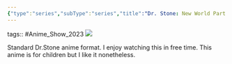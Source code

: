 ```yaml
---
{"type":"series","subType":"series","title":"Dr. Stone: New World Part 2","englishTitle":"Dr. Stone: New World Part 2","year":2023,"dataSource":"MALAPI","url":"https://myanimelist.net/anime/55644/Dr_Stone__New_World_Part_2","id":55644,"genres":["Adventure","Comedy","Sci-Fi"],"studios":["TMS Entertainment"],"episodes":11,"duration":"23 min per ep","onlineRating":8.43,"actors":null,"image":"https://cdn.myanimelist.net/images/anime/1236/138696.jpg","released":true,"streamingServices":["Crunchyroll","Bahamut Anime Crazy"],"airing":true,"airedFrom":"12/10/2023","airedTo":"21/12/2023","lastWatched":"","personalRating":0,"tags":["mediaDB/tv/series"],"dg-publish":true,"status":"watching","permalink":"/media-db/series/dr-stone-new-world-part-2-2023/","dgPassFrontmatter":true,"noteIcon":"1","created":"2023-12-15T03:49:26.433+05:30","updated":"2023-12-15T03:53:51.238+05:30"}
---
```


tags:: #Anime_Show_2023 
<img src="https://cdn.myanimelist.net/images/anime/1236/138696.jpg">

Standard Dr.Stone anime format. I enjoy watching this in free time. This anime is for children but I like it nonetheless.